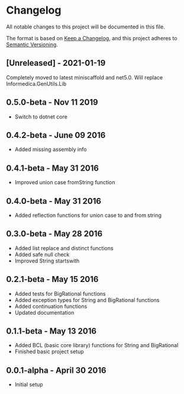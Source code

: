 # Changelog

All notable changes to this project will be documented in this file.

The format is based on [Keep a Changelog](https://keepachangelog.com/en/1.0.0/),
and this project adheres to [Semantic Versioning](https://semver.org/spec/v2.0.0.html).

## [Unreleased] - 2021-01-19

Completely moved to latest miniscaffold and net5.0. Will replace Informedica.GenUtils.Lib

## 0.5.0-beta - Nov 11 2019
* Switch to dotnet core

## 0.4.2-beta - June 09 2016
* Added missing assembly info

## 0.4.1-beta - May 31 2016
* Improved union case fromString function

## 0.4.0-beta - May 31 2016
* Added reflection functions for union case to and from string

## 0.3.0-beta - May 28 2016
* Added list replace and distinct functions
* Added safe null check
* Improved String startswith 

## 0.2.1-beta - May 15 2016
* Added tests for BigRational functions
* Added exception types for String and BigRational functions
* Added continuation functions
* Updated documentation

## 0.1.1-beta - May 13 2016
* Added BCL (basic core library) functions for String and BigRational
* Finished basic project setup

## 0.0.1-alpha - April 30 2016
* Initial setup

